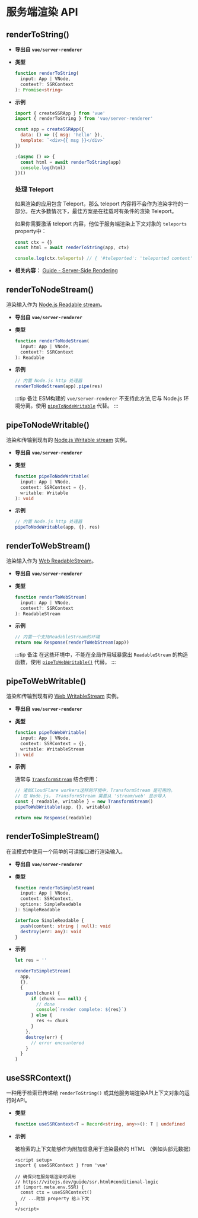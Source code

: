 # 服务端渲染 API

## renderToString()

- **导出自 `vue/server-renderer`**

- **类型**

  ```ts
  function renderToString(
    input: App | VNode,
    context?: SSRContext
  ): Promise<string>
  ```

- **示例**

  ```js
  import { createSSRApp } from 'vue'
  import { renderToString } from 'vue/server-renderer'

  const app = createSSRApp({
    data: () => ({ msg: 'hello' }),
    template: `<div>{{ msg }}</div>`
  })

  ;(async () => {
    const html = await renderToString(app)
    console.log(html)
  })()
  ```

  ### 处理 Teleport

  如果渲染的应用包含 Teleport，那么 teleport 内容将不会作为渲染字符的一部分。在大多数情况下，最佳方案是在挂载时有条件的渲染 Teleport。

  如果你需要激活 teleport 内容，他位于服务端渲染上下文对象的 `teleports` property中：

  ```js
  const ctx = {}
  const html = await renderToString(app, ctx)

  console.log(ctx.teleports) // { '#teleported': 'teleported content' }
  ```

- **相关内容：** [Guide - Server-Side Rendering](/guide/scaling-up/ssr.html)

## renderToNodeStream()

渲染输入作为 [Node.js Readable stream](https://nodejs.org/api/stream.html#stream_class_stream_readable)。

- **导出自 `vue/server-renderer`**

- **类型**

  ```ts
  function renderToNodeStream(
    input: App | VNode,
    context?: SSRContext
  ): Readable
  ```

- **示例**

  ```js
  // 内置 Node.js http 处理器
  renderToNodeStream(app).pipe(res)
  ```

  :::tip 备注
  ESM构建的 `vue/server-renderer` 不支持此方法,它与 Node.js 环境分离。使用 [`pipeToNodeWritable`](#pipetonodewritable) 代替。
  :::

## pipeToNodeWritable()

渲染和传输到现有的 [Node.js Writable stream](https://nodejs.org/api/stream.html#stream_writable_streams) 实例。

- **导出自 `vue/server-renderer`**

- **类型**

  ```ts
  function pipeToNodeWritable(
    input: App | VNode,
    context: SSRContext = {},
    writable: Writable
  ): void
  ```

- **示例**

  ```js
  // 内置 Node.js http 处理器
  pipeToNodeWritable(app, {}, res)
  ```

## renderToWebStream()

渲染输入作为 [Web ReadableStream](https://developer.mozilla.org/en-US/docs/Web/API/Streams_API)。

- **导出自 `vue/server-renderer`**

- **类型**

  ```ts
  function renderToWebStream(
    input: App | VNode,
    context?: SSRContext
  ): ReadableStream
  ```

- **示例**

  ```js
  // 内置一个支持ReadableStream的环境
  return new Response(renderToWebStream(app))
  ```

  :::tip 备注
  在这些环境中，不能在全局作用域暴露出 `ReadableStream` 的构造函数，使用 [`pipeToWebWritable()`](#pipetowebwritable) 代替。
  :::

## pipeToWebWritable()

渲染和传输到现有的 [Web WritableStream](https://developer.mozilla.org/en-US/docs/Web/API/WritableStream) 实例。

- **导出自 `vue/server-renderer`**

- **类型**

  ```ts
  function pipeToWebWritable(
    input: App | VNode,
    context: SSRContext = {},
    writable: WritableStream
  ): void
  ```

- **示例**

  通常与 [`TransformStream`](https://developer.mozilla.org/en-US/docs/Web/API/TransformStream) 结合使用：

  ```js
  // 诸如CloudFlare workers这样的环境中，TransformStream 是可用的。
  // 在 Node.js， TransformStream 需要从 'stream/web' 显示导入
  const { readable, writable } = new TransformStream()
  pipeToWebWritable(app, {}, writable)

  return new Response(readable)
  ```

## renderToSimpleStream()

在流模式中使用一个简单的可读接口进行渲染输入。

- **导出自 `vue/server-renderer`**

- **类型**

  ```ts
  function renderToSimpleStream(
    input: App | VNode,
    context: SSRContext,
    options: SimpleReadable
  ): SimpleReadable

  interface SimpleReadable {
    push(content: string | null): void
    destroy(err: any): void
  }
  ```

- **示例**

  ```js
  let res = ''

  renderToSimpleStream(
    app,
    {},
    {
      push(chunk) {
        if (chunk === null) {
          // done
          console(`render complete: ${res}`)
        } else {
          res += chunk
        }
      },
      destroy(err) {
        // error encountered
      }
    }
  )
  ```

## useSSRContext()

一种用于检索已传递给 `renderToString()` 或其他服务端渲染API上下文对象的运行时API。

- **类型**

  ```ts
  function useSSRContext<T = Record<string, any>>(): T | undefined
  ```

- **示例**

  被检索的上下文能够作为附加信息用于渲染最终的 HTML （例如头部元数据）

  ```vue
  <script setup>
  import { useSSRContext } from 'vue'

  // 确保只在服务端渲染时调用
  // https://vitejs.dev/guide/ssr.html#conditional-logic
  if (import.meta.env.SSR) {
    const ctx = useSSRContext()
    // ...附加 property 给上下文
  }
  </script>
  ```
